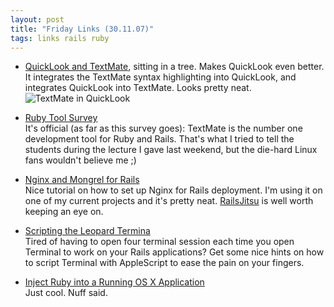 ```yaml
---
layout: post
title: "Friday Links (30.11.07)"
tags: links rails ruby
---
```

* [QuickLook and TextMate](http://ciaranwal.sh/2007/11/15/quicklook-and-textmate), sitting in a tree. Makes QuickLook even better. It integrates the TextMate syntax highlighting into QuickLook, and integrates QuickLook into TextMate. Looks pretty neat.
![TextMate in QuickLook](http://myskitch.com/mattie/picture_1-20071130-154106.jpg)

* [Ruby Tool Survey](http://www.tbray.org/ongoing/When/200x/2007/11/26/Ruby-Tool-Survey)  
  It's official (as far as this survey goes): TextMate is the number one development tool for Ruby and Rails. That's what I tried to tell the students during the lecture I gave last weekend, but the die-hard Linux fans wouldn't believe me ;)

* [Nginx and Mongrel for Rails](http://www.railsjitsu.com/installing-and-configuring-nginx-and-mongrel-for-rails)  
  Nice tutorial on how to set up Nginx for Rails deployment. I'm using it on one of my current projects and it's pretty neat. [RailsJitsu](http://www.railsjitsu.com/) is well worth keeping an eye on.

* [Scripting the Leopard Termina](http://www.onrails.org/articles/2007/11/28/scripting-the-leopard-terminal)  
  Tired of having to open four terminal session each time you open Terminal to work on your Rails applications? Get some nice hints on how to script Terminal with AppleScript to ease the pain on your fingers.

* [Inject Ruby into a Running OS X Application](http://www.rubyinside.com/inject-ruby-into-any-running-os-x-application-659.html)  
  Just cool. Nuff said.